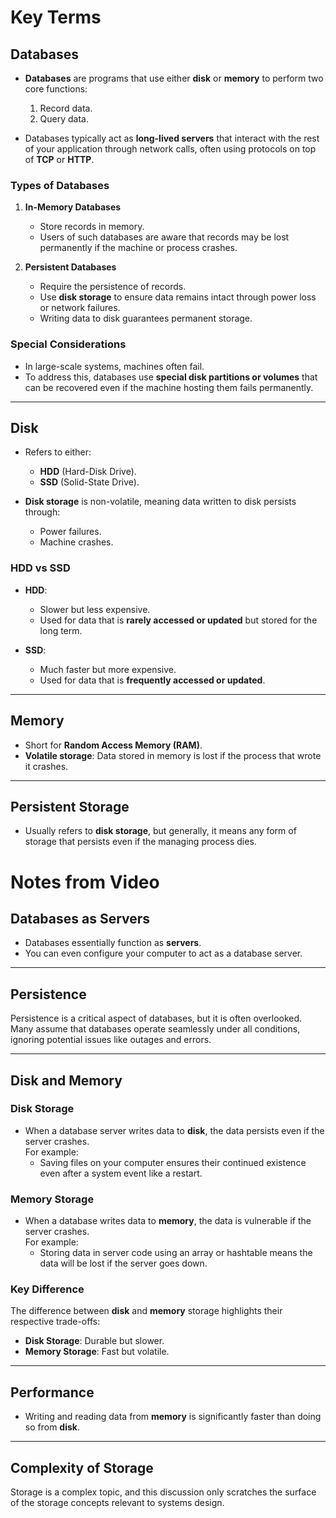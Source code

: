 # Key Terms

## Databases
- **Databases** are programs that use either **disk** or **memory** to perform two core functions:  
  1. Record data.  
  2. Query data.  

- Databases typically act as **long-lived servers** that interact with the rest of your application through network calls, often using protocols on top of **TCP** or **HTTP**.

### Types of Databases
1. **In-Memory Databases**  
   - Store records in memory.  
   - Users of such databases are aware that records may be lost permanently if the machine or process crashes.

2. **Persistent Databases**  
   - Require the persistence of records.  
   - Use **disk storage** to ensure data remains intact through power loss or network failures.  
   - Writing data to disk guarantees permanent storage.  

### Special Considerations
- In large-scale systems, machines often fail.  
- To address this, databases use **special disk partitions or volumes** that can be recovered even if the machine hosting them fails permanently.

---

## Disk
- Refers to either:
  - **HDD** (Hard-Disk Drive).  
  - **SSD** (Solid-State Drive).  

- **Disk storage** is non-volatile, meaning data written to disk persists through:
  - Power failures.  
  - Machine crashes.  

### HDD vs SSD
- **HDD**:  
  - Slower but less expensive.  
  - Used for data that is **rarely accessed or updated** but stored for the long term.  

- **SSD**:  
  - Much faster but more expensive.  
  - Used for data that is **frequently accessed or updated**.  

---

## Memory
- Short for **Random Access Memory (RAM)**.  
- **Volatile storage**: Data stored in memory is lost if the process that wrote it crashes.  

---

## Persistent Storage
- Usually refers to **disk storage**, but generally, it means any form of storage that persists even if the managing process dies.


# Notes from Video

## Databases as Servers
- Databases essentially function as **servers**.
- You can even configure your computer to act as a database server.

---

## Persistence
Persistence is a critical aspect of databases, but it is often overlooked.  
Many assume that databases operate seamlessly under all conditions, ignoring potential issues like outages and errors.

---

## Disk and Memory
### Disk Storage
- When a database server writes data to **disk**, the data persists even if the server crashes.  
  For example:
  - Saving files on your computer ensures their continued existence even after a system event like a restart.

### Memory Storage
- When a database writes data to **memory**, the data is vulnerable if the server crashes.  
  For example:
  - Storing data in server code using an array or hashtable means the data will be lost if the server goes down.

### Key Difference
The difference between **disk** and **memory** storage highlights their respective trade-offs:
- **Disk Storage**: Durable but slower.
- **Memory Storage**: Fast but volatile.

---

## Performance
- Writing and reading data from **memory** is significantly faster than doing so from **disk**.

---

## Complexity of Storage
Storage is a complex topic, and this discussion only scratches the surface of the storage concepts relevant to systems design.
